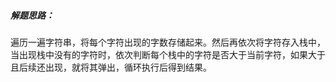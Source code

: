 ##### 解题思路：

​	遍历一遍字符串，将每个字符出现的字数存储起来。然后再依次将字符存入栈中，当出现栈中没有的字符时，依次判断每个栈中的字符是否大于当前字符，如果大于且后续还出现，就将其弹出，循环执行后得到结果。